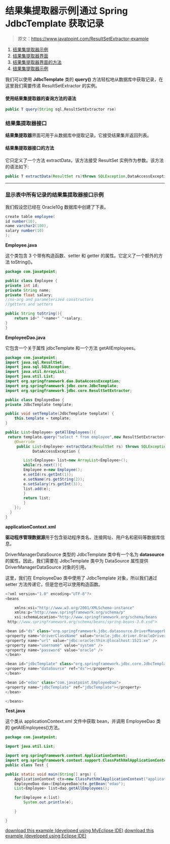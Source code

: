 # 结果集提取器示例|通过 Spring JdbcTemplate 获取记录

> 原文：<https://www.javatpoint.com/ResultSetExtractor-example>

1.  [结果集提取器示例](#)
2.  [结果集提取器界面](#)
3.  [结果集提取器界面的方法](#)
4.  [结果集提取器示例](#)

我们可以使用 **JdbcTemplate** 类的 **query()** 方法轻松地从数据库中获取记录，在这里我们需要传递 ResultSetExtractor 的实例。

#### 使用结果集提取器的查询方法的语法

```java
public T query(String sql,ResultSetExtractor rse) 
```

### 结果集提取器接口

**结果集提取器**界面可用于从数据库中提取记录。它接受结果集并返回列表。

#### 结果集提取器接口的方法

它只定义了一个方法 extractData，该方法接受 ResultSet 实例作为参数。该方法的语法如下:

```java
public T extractData(ResultSet rs)throws SQLException,DataAccessException

```

* * *

### 显示表中所有记录的结果集提取器接口示例

我们假设您已经在 Oracle10g 数据库中创建了下表。

```java
create table employee(
id number(10),
name varchar2(100),
salary number(10)
);

```

**Employee.java**

这个类包含 3 个带有构造函数、setter 和 getter 的属性。它定义了一个额外的方法 toString()。

```java
package com.javatpoint;

public class Employee {
private int id;
private String name;
private float salary;
//no-arg and parameterized constructors
//getters and setters

public String toString(){
	return id+" "+name+" "+salary;
}
}

```

**EmployeeDao.java**

它包含一个关于属性 jdbcTemplate 和一个方法 getAllEmployees。

```java
package com.javatpoint;
import java.sql.ResultSet;
import java.sql.SQLException;
import java.util.ArrayList;
import java.util.List;
import org.springframework.dao.DataAccessException;
import org.springframework.jdbc.core.JdbcTemplate;
import org.springframework.jdbc.core.ResultSetExtractor;

public class EmployeeDao {
private JdbcTemplate template;

public void setTemplate(JdbcTemplate template) {
	this.template = template;
}

public List<Employee> getAllEmployees(){
 return template.query("select * from employee",new ResultSetExtractor<List<Employee>>(){
	@Override
	 public List<Employee> extractData(ResultSet rs) throws SQLException,
			DataAccessException {

		List<Employee> list=new ArrayList<Employee>();
		while(rs.next()){
		Employee e=new Employee();
		e.setId(rs.getInt(1));
		e.setName(rs.getString(2));
		e.setSalary(rs.getInt(3));
		list.add(e);
		}
		return list;
		}
	});
  }
}

```

**applicationContext.xml**

**驱动程序管理数据源**用于包含驱动程序类名、连接网址、用户名和密码等数据库信息。

DriverManagerDataSource 类型的 JdbcTemplate 类中有一个名为 **datasource** 的属性。因此，我们需要在 JdbcTemplate 类中为 DataSource 属性提供 DriverManagerDataSource 对象的引用。

这里，我们在 EmployeeDao 类中使用了 JdbcTemplate 对象，所以我们通过 setter 方法传递它，但是您也可以使用构造函数。

```java
<?xml version="1.0" encoding="UTF-8"?>
<beans

	xmlns:xsi="http://www.w3.org/2001/XMLSchema-instance"
	xmlns:p="http://www.springframework.org/schema/p"
	xsi:schemaLocation="http://www.springframework.org/schema/beans
 http://www.springframework.org/schema/beans/spring-beans-3.0.xsd">

<bean id="ds" class="org.springframework.jdbc.datasource.DriverManagerDataSource">
<property name="driverClassName" value="oracle.jdbc.driver.OracleDriver" />
<property name="url" value="jdbc:oracle:thin:@localhost:1521:xe" />
<property name="username" value="system" />
<property name="password" value="oracle" />
</bean>

<bean id="jdbcTemplate" class="org.springframework.jdbc.core.JdbcTemplate">
<property name="dataSource" ref="ds"></property>
</bean>

<bean id="edao" class="com.javatpoint.EmployeeDao">
<property name="jdbcTemplate" ref="jdbcTemplate"></property>
</bean>

</beans>

```

**Test.java**

这个类从 applicationContext.xml 文件中获取 bean，并调用 EmployeeDao 类的 getAllEmployees()方法。

```java
package com.javatpoint;

import java.util.List;

import org.springframework.context.ApplicationContext;
import org.springframework.context.support.ClassPathXmlApplicationContext;
public class Test {

public static void main(String[] args) {
	ApplicationContext ctx=new ClassPathXmlApplicationContext("applicationContext.xml");
	EmployeeDao dao=(EmployeeDao)ctx.getBean("edao");
	List<Employee> list=dao.getAllEmployees();

	for(Employee e:list)
		System.out.println(e);

	}

}

```

[download this example (developed using MyEclipse IDE)](https://static.javatpoint.com/src/sp/jdbc3.zip)
[download this example (developed using Eclipse IDE)](https://static.javatpoint.com/src/sp/eclipse/jdbc3.zip)